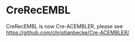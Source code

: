 CreRecEMBL
==========

CreRecEMBL is now Cre-ACEMBLER, please see https://github.com/christianbecke/Cre-ACEMBLER/